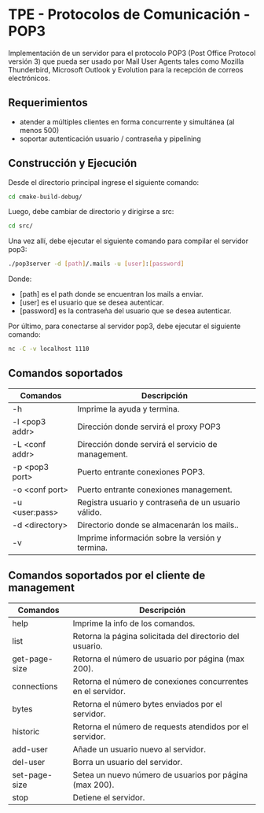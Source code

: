 # TPE - Protocolos de Comunicación - POP3

Implementación de un servidor para el protocolo POP3 (Post Office Protocol versión 3) que pueda ser usado
por Mail User Agents tales como Mozilla Thunderbird, Microsoft Outlook y Evolution para la recepción de correos electrónicos.

## Requerimientos

* atender a múltiples clientes en forma concurrente y simultánea (al menos 500)
* soportar autenticación usuario / contraseña y pipelining

## Construcción y Ejecución

Desde el directorio principal ingrese el siguiente comando:

```bash
cd cmake-build-debug/
```

Luego, debe cambiar de directorio y dirigirse a src:

```bash
cd src/
```

Una vez allí, debe ejecutar el siguiente comando para compilar el servidor pop3:

```bash
./pop3server -d [path]/.mails -u [user]:[password]
```

Donde:
* [path] es el path donde se encuentran los mails a enviar.
* [user] es el usuario que se desea autenticar.
* [password] es la contraseña del usuario que se desea autenticar.

Por último, para conectarse al servidor pop3, debe ejecutar el siguiente comando:

```bash
nc -C -v localhost 1110
```

## Comandos soportados
| Comandos         | Descripción                                         |
|------------------|-----------------------------------------------------|
| -h               | Imprime la ayuda y termina.                         |
| -l \<pop3 addr>  | Dirección donde servirá  el proxy POP3              |
| -L \<conf  addr> | Dirección donde servirá  el servicio de management. |
| -p \<pop3 port>  | Puerto entrante conexiones POP3.                    |
| -o \<conf port>  | Puerto entrante conexiones management.              |
| -u \<user:pass>  | Registra usuario y contraseña de un usuario válido. |
| -d \<directory>  | Directorio donde se almacenarán los mails..         |
| -v               | Imprime información sobre la versión y termina.     |

## Comandos soportados por el cliente de management
| Comandos      | Descripción                                                  |
|---------------|--------------------------------------------------------------|
| help          | Imprime la info de los comandos.                             |
| list          | Retorna la página solicitada del directorio del usuario.     |
| get-page-size | Retorna el número de usuario por página \(max 200).          |
| connections   | Retorna el número de conexiones concurrentes en el servidor. |
| bytes         | Retorna el número bytes enviados por el servidor.            |
| historic      | Retorna el número de requests atendidos por el servidor.     |
| add-user      | Añade un usuario nuevo al servidor.                          |
| del-user      | Borra un usuario del servidor.                               |
| set-page-size | Setea un nuevo número de usuarios por página \(max 200).     |
| stop          | Detiene el servidor.                                         |
